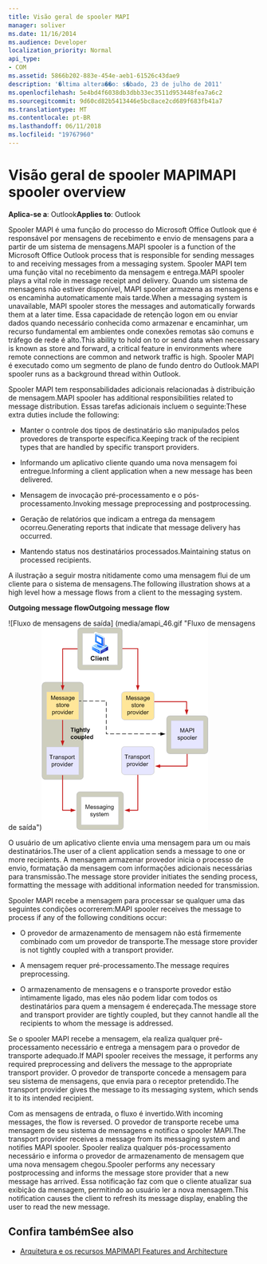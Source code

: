```yaml
---
title: Visão geral de spooler MAPI
manager: soliver
ms.date: 11/16/2014
ms.audience: Developer
localization_priority: Normal
api_type:
- COM
ms.assetid: 5866b202-883e-454e-aeb1-61526c43dae9
description: '�ltima altera��o: s�bado, 23 de julho de 2011'
ms.openlocfilehash: 5e4bd4f6038db3dbb33ec3511d953448fea7a6c2
ms.sourcegitcommit: 9d60cd82b5413446e5bc8ace2cd689f683fb41a7
ms.translationtype: MT
ms.contentlocale: pt-BR
ms.lasthandoff: 06/11/2018
ms.locfileid: "19767960"
---
```

# <a name="mapi-spooler-overview"></a><span data-ttu-id="5fa85-103">Visão geral de spooler MAPI</span><span class="sxs-lookup"><span data-stu-id="5fa85-103">MAPI spooler overview</span></span>
  
<span data-ttu-id="5fa85-104">**Aplica-se a**: Outlook</span><span class="sxs-lookup"><span data-stu-id="5fa85-104">**Applies to**: Outlook</span></span> 
  
<span data-ttu-id="5fa85-105">Spooler MAPI é uma função do processo do Microsoft Office Outlook que é responsável por mensagens de recebimento e envio de mensagens para a partir de um sistema de mensagens.</span><span class="sxs-lookup"><span data-stu-id="5fa85-105">MAPI spooler is a function of the Microsoft Office Outlook process that is responsible for sending messages to and receiving messages from a messaging system.</span></span> <span data-ttu-id="5fa85-106">Spooler MAPI tem uma função vital no recebimento da mensagem e entrega.</span><span class="sxs-lookup"><span data-stu-id="5fa85-106">MAPI spooler plays a vital role in message receipt and delivery.</span></span> <span data-ttu-id="5fa85-107">Quando um sistema de mensagens não estiver disponível, MAPI spooler armazena as mensagens e os encaminha automaticamente mais tarde.</span><span class="sxs-lookup"><span data-stu-id="5fa85-107">When a messaging system is unavailable, MAPI spooler stores the messages and automatically forwards them at a later time.</span></span> <span data-ttu-id="5fa85-108">Essa capacidade de retenção logon em ou enviar dados quando necessário conhecida como armazenar e encaminhar, um recurso fundamental em ambientes onde conexões remotas são comuns e tráfego de rede é alto.</span><span class="sxs-lookup"><span data-stu-id="5fa85-108">This ability to hold on to or send data when necessary is known as store and forward, a critical feature in environments where remote connections are common and network traffic is high.</span></span> <span data-ttu-id="5fa85-109">Spooler MAPI é executado como um segmento de plano de fundo dentro do Outlook.</span><span class="sxs-lookup"><span data-stu-id="5fa85-109">MAPI spooler runs as a background thread within Outlook.</span></span>
  
<span data-ttu-id="5fa85-110">Spooler MAPI tem responsabilidades adicionais relacionadas à distribuição de mensagem.</span><span class="sxs-lookup"><span data-stu-id="5fa85-110">MAPI spooler has additional responsibilities related to message distribution.</span></span> <span data-ttu-id="5fa85-111">Essas tarefas adicionais incluem o seguinte:</span><span class="sxs-lookup"><span data-stu-id="5fa85-111">These extra duties include the following:</span></span>
  
- <span data-ttu-id="5fa85-112">Manter o controle dos tipos de destinatário são manipulados pelos provedores de transporte específica.</span><span class="sxs-lookup"><span data-stu-id="5fa85-112">Keeping track of the recipient types that are handled by specific transport providers.</span></span>
    
- <span data-ttu-id="5fa85-113">Informando um aplicativo cliente quando uma nova mensagem foi entregue.</span><span class="sxs-lookup"><span data-stu-id="5fa85-113">Informing a client application when a new message has been delivered.</span></span>
    
- <span data-ttu-id="5fa85-114">Mensagem de invocação pré-processamento e o pós-processamento.</span><span class="sxs-lookup"><span data-stu-id="5fa85-114">Invoking message preprocessing and postprocessing.</span></span>
    
- <span data-ttu-id="5fa85-115">Geração de relatórios que indicam a entrega da mensagem ocorreu.</span><span class="sxs-lookup"><span data-stu-id="5fa85-115">Generating reports that indicate that message delivery has occurred.</span></span>
    
- <span data-ttu-id="5fa85-116">Mantendo status nos destinatários processados.</span><span class="sxs-lookup"><span data-stu-id="5fa85-116">Maintaining status on processed recipients.</span></span>
    
<span data-ttu-id="5fa85-117">A ilustração a seguir mostra nitidamente como uma mensagem flui de um cliente para o sistema de mensagens.</span><span class="sxs-lookup"><span data-stu-id="5fa85-117">The following illustration shows at a high level how a message flows from a client to the messaging system.</span></span>
  
<span data-ttu-id="5fa85-118">**Outgoing message flow**</span><span class="sxs-lookup"><span data-stu-id="5fa85-118">**Outgoing message flow**</span></span>
  
<span data-ttu-id="5fa85-119">![Fluxo de mensagens de saída] (media/amapi_46.gif "Fluxo de mensagens de saída")</span><span class="sxs-lookup"><span data-stu-id="5fa85-119">![Outgoing message flow](media/amapi_46.gif "Outgoing message flow")</span></span>
  
<span data-ttu-id="5fa85-120">O usuário de um aplicativo cliente envia uma mensagem para um ou mais destinatários.</span><span class="sxs-lookup"><span data-stu-id="5fa85-120">The user of a client application sends a message to one or more recipients.</span></span> <span data-ttu-id="5fa85-121">A mensagem armazenar provedor inicia o processo de envio, formatação da mensagem com informações adicionais necessárias para transmissão.</span><span class="sxs-lookup"><span data-stu-id="5fa85-121">The message store provider initiates the sending process, formatting the message with additional information needed for transmission.</span></span>
  
<span data-ttu-id="5fa85-122">Spooler MAPI recebe a mensagem para processar se qualquer uma das seguintes condições ocorrerem:</span><span class="sxs-lookup"><span data-stu-id="5fa85-122">MAPI spooler receives the message to process if any of the following conditions occur:</span></span>
  
- <span data-ttu-id="5fa85-123">O provedor de armazenamento de mensagem não está firmemente combinado com um provedor de transporte.</span><span class="sxs-lookup"><span data-stu-id="5fa85-123">The message store provider is not tightly coupled with a transport provider.</span></span>
    
- <span data-ttu-id="5fa85-124">A mensagem requer pré-processamento.</span><span class="sxs-lookup"><span data-stu-id="5fa85-124">The message requires preprocessing.</span></span>
    
- <span data-ttu-id="5fa85-125">O armazenamento de mensagens e o transporte provedor estão intimamente ligado, mas eles não podem lidar com todos os destinatários para quem a mensagem é endereçada.</span><span class="sxs-lookup"><span data-stu-id="5fa85-125">The message store and transport provider are tightly coupled, but they cannot handle all the recipients to whom the message is addressed.</span></span>
    
<span data-ttu-id="5fa85-126">Se o spooler MAPI recebe a mensagem, ela realiza qualquer pré-processamento necessário e entrega a mensagem para o provedor de transporte adequado.</span><span class="sxs-lookup"><span data-stu-id="5fa85-126">If MAPI spooler receives the message, it performs any required preprocessing and delivers the message to the appropriate transport provider.</span></span> <span data-ttu-id="5fa85-127">O provedor de transporte concede a mensagem para seu sistema de mensagens, que envia para o receptor pretendido.</span><span class="sxs-lookup"><span data-stu-id="5fa85-127">The transport provider gives the message to its messaging system, which sends it to its intended recipient.</span></span>
  
<span data-ttu-id="5fa85-128">Com as mensagens de entrada, o fluxo é invertido.</span><span class="sxs-lookup"><span data-stu-id="5fa85-128">With incoming messages, the flow is reversed.</span></span> <span data-ttu-id="5fa85-129">O provedor de transporte recebe uma mensagem de seu sistema de mensagens e notifica o spooler MAPI.</span><span class="sxs-lookup"><span data-stu-id="5fa85-129">The transport provider receives a message from its messaging system and notifies MAPI spooler.</span></span> <span data-ttu-id="5fa85-130">Spooler realiza qualquer pós-processamento necessário e informa o provedor de armazenamento de mensagem que uma nova mensagem chegou.</span><span class="sxs-lookup"><span data-stu-id="5fa85-130">Spooler performs any necessary postprocessing and informs the message store provider that a new message has arrived.</span></span> <span data-ttu-id="5fa85-131">Essa notificação faz com que o cliente atualizar sua exibição da mensagem, permitindo ao usuário ler a nova mensagem.</span><span class="sxs-lookup"><span data-stu-id="5fa85-131">This notification causes the client to refresh its message display, enabling the user to read the new message.</span></span>
  
## <a name="see-also"></a><span data-ttu-id="5fa85-132">Confira também</span><span class="sxs-lookup"><span data-stu-id="5fa85-132">See also</span></span>

- [<span data-ttu-id="5fa85-133">Arquitetura e os recursos MAPI</span><span class="sxs-lookup"><span data-stu-id="5fa85-133">MAPI Features and Architecture</span></span>](mapi-features-and-architecture.md)

